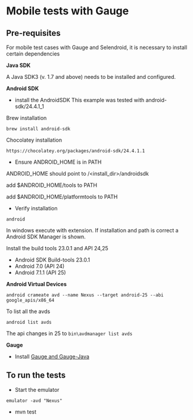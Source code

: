 Mobile tests with Gauge
=======================

**Pre-requisites**
-----------------

For mobile test cases with Gauge and Selendroid, it is necessary to install certain dependencies

**Java SDK**

A J​ava SDK3 (​v. 1.7 and above) needs to be installed and configured.

**Android SDK**

* install the A​ndroid­SDK
This example was tested with android-sdk/24.4.1_1

Brew installation
```
brew install android-sdk
```

Chocolatey installation
```
https://chocolatey.org/packages/android-sdk/24.4.1.1
```

* Ensure A​NDROID_HOME is in P​ATH

ANDROID_HOME should point to /<install_dir>/android­sdk

add $ANDROID_HOME/tools to PATH

add $ANDROID_HOME/platform­tools to PATH

* Verify installation

```
a​ndroid
```
In windows execute with extension.​
If installation and path is correct a Android SDK Manager is shown.

Install the build tools 23.0.1 and API 24,25
 -  Android SDK Build-tools 23.0.1
 -  Android 7.0 (API 24)
 -  Android 7.1.1 (API 25)

**Android Virtual Devices**
```
android crameate avd --name Nexus --target android-25 --abi google_apis/x86_64
```

To list all the avds
```
android list avds
```
The api changes in 25 to `bin\avdmanager list avds`

**Gauge**
* Install [Gauge and Gauge-Java](https://getgauge.io/get-started.html)

**To run the tests**
-----------------
* Start the emulator
```
emulator -avd "Nexus"
```
* mvn test